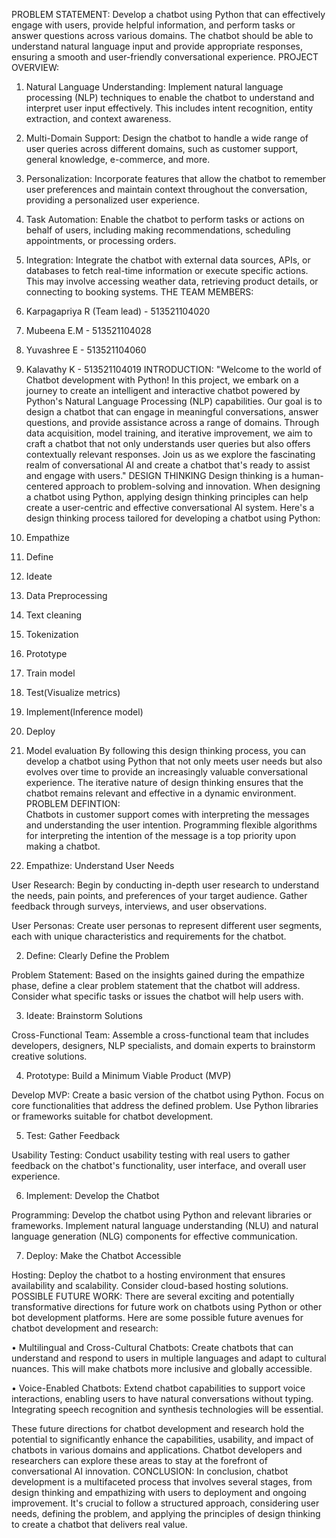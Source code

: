 PROBLEM STATEMENT: 
     Develop a chatbot using Python that can effectively engage with users, provide helpful information, and perform tasks or answer questions across various domains. The chatbot should be able to understand natural language input and provide appropriate responses, ensuring a smooth and user-friendly conversational experience.
PROJECT OVERVIEW: 
1.	Natural Language Understanding: Implement natural language processing (NLP) techniques to enable the chatbot to understand and interpret user input effectively. This includes intent recognition, entity extraction, and context awareness.

2.	Multi-Domain Support: Design the chatbot to handle a wide range of user queries across different domains, such as customer support, general knowledge, e-commerce, and more.

3.	Personalization: Incorporate features that allow the chatbot to remember user preferences and maintain context throughout the conversation, providing a personalized user experience.

4.	Task Automation: Enable the chatbot to perform tasks or actions on behalf of users, including making recommendations, scheduling appointments, or processing orders.

5.	Integration: Integrate the chatbot with external data sources, APIs, or databases to fetch real-time information or execute specific actions. This may involve accessing weather data, retrieving product details, or connecting to booking systems.
THE TEAM MEMBERS: 
1.	Karpagapriya R (Team lead) - 513521104020
2.	Mubeena E.M - 513521104028
3.	Yuvashree E - 513521104060
4.	Kalavathy K - 513521104019
INTRODUCTION:
       "Welcome to the world of Chatbot development with Python! In this project, we embark on a journey to create an intelligent and interactive chatbot powered by Python's Natural Language Processing (NLP) capabilities. Our goal is to design a chatbot that can engage in meaningful conversations, answer questions, and provide assistance across a range of domains. Through data acquisition, model training, and iterative improvement, we aim to craft a chatbot that not only understands user queries but also offers contextually relevant responses. Join us as we explore the fascinating realm of conversational AI and create a chatbot that's ready to assist and engage with users."
DESIGN THINKING 
     Design thinking is a human-centered approach to problem-solving and innovation. When designing a chatbot using Python, applying design thinking principles can help create a user-centric and effective conversational AI system.
 Here's a design thinking process tailored for developing a chatbot using Python:
1.	Empathize
2.	Define
3.	Ideate
4.	Data Preprocessing
5.	Text cleaning
6.	Tokenization
7.	Prototype
8.	Train model
9.	Test(Visualize metrics)
10.	Implement(Inference model)
11.	Deploy
12.	Model evaluation
By following this design thinking process, you can develop a chatbot using Python that not only meets user needs but also evolves over time to provide an increasingly valuable conversational experience. The iterative nature of design thinking ensures that the chatbot remains relevant and effective in a dynamic environment.
PROBLEM DEFINTION:  
     Chatbots in customer support comes with interpreting the messages and understanding the user intention. Programming flexible algorithms for interpreting the intention of the message is a top priority upon making a chatbot.
1. Empathize: Understand User Needs

User Research: Begin by conducting in-depth user research to understand the needs, pain points, and preferences of your target audience. Gather feedback through surveys, interviews, and user observations.

User Personas: Create user personas to represent different user segments, each with unique characteristics and requirements for the chatbot.

2. Define: Clearly Define the Problem

Problem Statement: Based on the insights gained during the empathize phase, define a clear problem statement that the chatbot will address. Consider what specific tasks or issues the chatbot will help users with.

3. Ideate: Brainstorm Solutions

Cross-Functional Team: Assemble a cross-functional team that includes developers, designers, NLP specialists, and domain experts to brainstorm creative solutions.

4. Prototype: Build a Minimum Viable Product (MVP)

Develop MVP: Create a basic version of the chatbot using Python. Focus on core functionalities that address the defined problem. Use Python libraries or frameworks suitable for chatbot development.

5. Test: Gather Feedback

Usability Testing: Conduct usability testing with real users to gather feedback on the chatbot's functionality, user interface, and overall user experience.

6. Implement: Develop the Chatbot

Programming: Develop the chatbot using Python and relevant libraries or frameworks. Implement natural language understanding (NLU) and natural language generation (NLG) components for effective communication.

7. Deploy: Make the Chatbot Accessible

Hosting: Deploy the chatbot to a hosting environment that ensures availability and scalability. Consider cloud-based hosting solutions.
POSSIBLE FUTURE WORK:
There are several exciting and potentially transformative directions for future work on chatbots using Python or other bot development platforms. Here are some possible future avenues for chatbot development and research:

•	Multilingual and Cross-Cultural Chatbots: Create chatbots that can understand and respond to users in multiple languages and adapt to cultural nuances. This will make chatbots more inclusive and globally accessible.

•	Voice-Enabled Chatbots: Extend chatbot capabilities to support voice interactions, enabling users to have natural conversations without typing. Integrating speech recognition and synthesis technologies will be essential.

These future directions for chatbot development and research hold the potential to significantly enhance the capabilities, usability, and impact of chatbots in various domains and applications. Chatbot developers and researchers can explore these areas to stay at the forefront of conversational AI innovation.
CONCLUSION:
       In conclusion, chatbot development is a multifaceted process that involves several stages, from design thinking and empathizing with users to deployment and ongoing improvement. It's crucial to follow a structured approach, considering user needs, defining the problem, and applying the principles of design thinking to create a chatbot that delivers real value.

